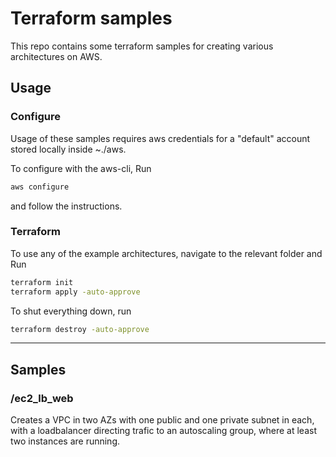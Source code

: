# Terraform samples

This repo contains some terraform samples for creating various architectures on AWS.

## Usage

### Configure

Usage of these samples requires aws credentials for a "default" account stored locally inside ~./aws. 

To configure with the aws-cli, Run
```bash
aws configure
``` 
and follow the instructions.

### Terraform

To use any of the example architectures, navigate to the relevant folder and Run

```bash
terraform init
terraform apply -auto-approve
``` 

To shut everything down, run

```bash
terraform destroy -auto-approve
``` 


---

## Samples

### /ec2_lb_web
Creates a VPC in two AZs with one public and one private subnet in each, with a loadbalancer directing trafic to an autoscaling group, where at least two instances are running.